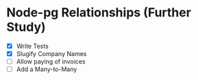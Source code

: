 # Node-pg Relationships (Further Study)

- [x] Write Tests
- [x] Slugify Company Names
- [ ] Allow paying of invoices
- [ ] Add a Many-to-Many
